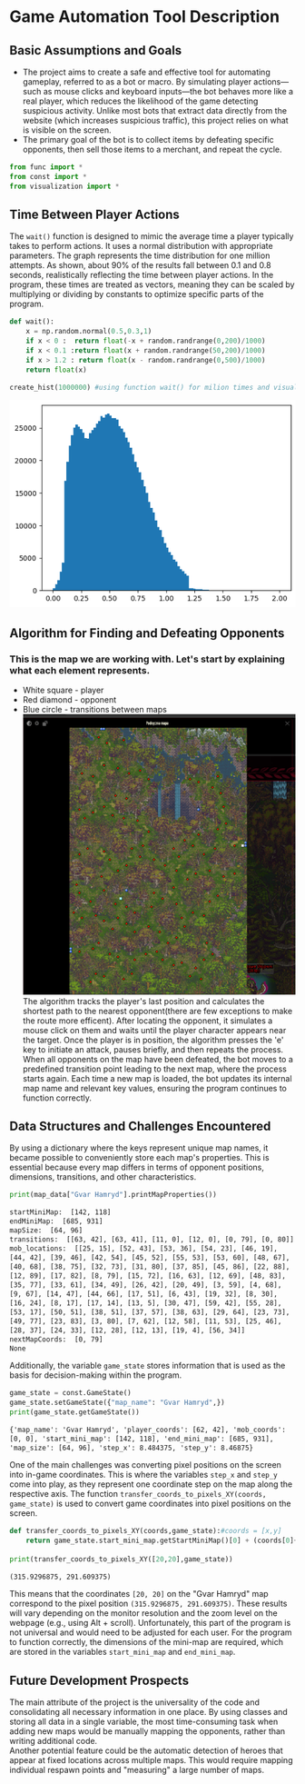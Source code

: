 # Game Automation Tool Description
## Basic Assumptions and Goals
- The project aims to create a safe and effective tool for automating gameplay, referred to as a bot or macro. By simulating player actions—such as mouse clicks and keyboard inputs—the bot behaves more like a real player, which reduces the likelihood of the game detecting suspicious activity. Unlike most bots that extract data directly from the website (which increases suspicious traffic), this project relies on what is visible on the screen. 
- The primary goal of the bot is to collect items by defeating specific opponents, then sell those items to a merchant, and repeat the cycle.



```python
from func import *
from const import *
from visualization import *
```

## Time Between Player Actions
The `wait()` function is designed to mimic the average time a player typically takes to perform actions. It uses a normal distribution with appropriate parameters. The graph represents the time distribution for one million attempts. As shown, about 90% of the results fall between 0.1 and 0.8 seconds, realistically reflecting the time between player actions. In the program, these times are treated as vectors, meaning they can be scaled by multiplying or dividing by constants to optimize specific parts of the program.

```python
def wait():
    x = np.random.normal(0.5,0.3,1)
    if x < 0 :  return float(-x + random.randrange(0,200)/1000)
    if x < 0.1 :return float(x + random.randrange(50,200)/1000) 
    if x > 1.2 : return float(x - random.randrange(0,500)/1000)
    return float(x)
```

```python
create_hist(1000000) #using function wait() for milion times and visualization
```


    
![png](jpgs/output_4_0.png)
    


## Algorithm for Finding and Defeating Opponents
### This is the map we are working with. Let's start by explaining what each element represents.
- White square - player
- Red diamond - opponent
- Blue circle - transitions between maps<br>
![mapa_bot.png](jpgs/6b47062f-0231-4dfb-9f0a-e47709b0958b.png)<br>
The algorithm tracks the player's last position and calculates the shortest path to the nearest opponent(there are few exceptions to make the route more efficent). After locating the opponent, it simulates a mouse click on them and waits until the player character appears near the target. Once the player is in position, the algorithm presses the 'e' key to initiate an attack, pauses briefly, and then repeats the process. When all opponents on the map have been defeated, the bot moves to a predefined transition point leading to the next map, where the process starts again. Each time a new map is loaded, the bot updates its internal map name and relevant key values, ensuring the program continues to function correctly.


## Data Structures and Challenges Encountered
By using a dictionary where the keys represent unique map names, it became possible to conveniently store each map's properties. This is essential because every map differs in terms of opponent positions, dimensions, transitions, and other characteristics.



```python
print(map_data["Gvar Hamryd"].printMapProperties())
```

    startMiniMap:  [142, 118]
    endMiniMap:  [685, 931]
    mapSize:  [64, 96]
    transitions:  [[63, 42], [63, 41], [11, 0], [12, 0], [0, 79], [0, 80]]
    mob_locations:  [[25, 15], [52, 43], [53, 36], [54, 23], [46, 19], [44, 42], [39, 46], [42, 54], [45, 52], [55, 53], [53, 60], [48, 67], [40, 68], [38, 75], [32, 73], [31, 80], [37, 85], [45, 86], [22, 88], [12, 89], [17, 82], [8, 79], [15, 72], [16, 63], [12, 69], [48, 83], [35, 77], [33, 61], [34, 49], [26, 42], [20, 49], [3, 59], [4, 68], [9, 67], [14, 47], [44, 66], [17, 51], [6, 43], [19, 32], [8, 30], [16, 24], [8, 17], [17, 14], [13, 5], [30, 47], [59, 42], [55, 28], [53, 17], [50, 51], [38, 51], [37, 57], [38, 63], [29, 64], [23, 73], [49, 77], [23, 83], [3, 80], [7, 62], [12, 58], [11, 53], [25, 46], [28, 37], [24, 33], [12, 28], [12, 13], [19, 4], [56, 34]]
    nextMapCoords:  [0, 79]
    None
    

Additionally, the variable `game_state` stores information that is used as the basis for decision-making within the program.


```python
game_state = const.GameState()
game_state.setGameState({"map_name": "Gvar Hamryd",})
print(game_state.getGameState())
```

    {'map_name': 'Gvar Hamryd', 'player_coords': [62, 42], 'mob_coords': [0, 0], 'start_mini_map': [142, 118], 'end_mini_map': [685, 931], 'map_size': [64, 96], 'step_x': 8.484375, 'step_y': 8.46875}
    

One of the main challenges was converting pixel positions on the screen into in-game coordinates. This is where the variables `step_x` and `step_y` come into play, as they represent one coordinate step on the map along the respective axis. The function `transfer_coords_to_pixels_XY(coords, game_state)` is used to convert game coordinates into pixel positions on the screen.


```python
def transfer_coords_to_pixels_XY(coords,game_state):#coords = [x,y]
    return game_state.start_mini_map.getStartMiniMap()[0] + (coords[0]+0.5) * game_state.map_size.getStepX(), game_state.start_mini_map.getStartMiniMap()[1] + (coords[1]+0.5) * game_state.map_size.getStepY()

print(transfer_coords_to_pixels_XY([20,20],game_state))
```

    (315.9296875, 291.609375)
    

This means that the coordinates `[20, 20]` on the "Gvar Hamryd" map correspond to the pixel position `(315.9296875, 291.609375)`. These results will vary depending on the monitor resolution and the zoom level on the webpage (e.g., using Alt + scroll). Unfortunately, this part of the program is not universal and would need to be adjusted for each user. For the program to function correctly, the dimensions of the mini-map are required, which are stored in the variables `start_mini_map` and `end_mini_map`.

## Future Development Prospects
The main attribute of the project is the universality of the code and consolidating all necessary information in one place. By using classes and storing all data in a single variable, the most time-consuming task when adding new maps would be manually mapping the opponents, rather than writing additional code. <br>
Another potential feature could be the automatic detection of heroes that appear at fixed locations across multiple maps. This would require mapping individual respawn points and "measuring" a large number of maps.



```python

```
